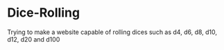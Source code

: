 # Dice-Rolling
Trying to make a website capable of rolling dices such as d4, d6, d8, d10, d12, d20 and d100
